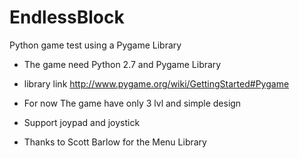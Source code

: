 # EndlessBlock
Python game test using a Pygame Library
- The game need Python 2.7 and Pygame Library
- library link http://www.pygame.org/wiki/GettingStarted#Pygame
- For now The game have only 3 lvl and simple design

- Support joypad and joystick
- Thanks to Scott Barlow for the Menu Library
